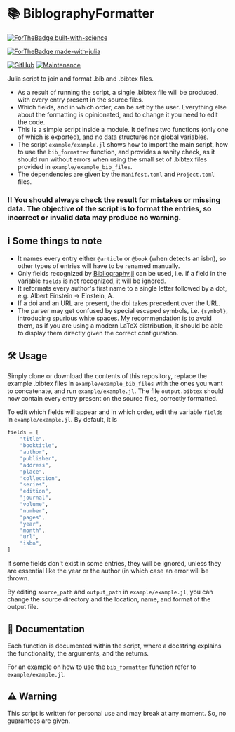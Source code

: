 # 📚 BiblographyFormatter

[![ForTheBadge built-with-science](http://ForTheBadge.com/images/badges/built-with-science.svg)](https://GitHub.com/Ezequiel92/) 

[![ForTheBadge made-with-julia](https://forthebadge.com/images/badges/made-with-julia.svg)](https://julialang.org)

[![GitHub](https://img.shields.io/github/license/Ezequiel92/BiblographyFormatter?style=flat-square)](https://github.com/Ezequiel92/BiblographyFormatter/blob/main/LICENSE) [![Maintenance](https://img.shields.io/maintenance/yes/2021?style=flat-square)](mailto:lozano.ez@gmail.com)

Julia script to join and format .bib and .bibtex files.

- As a result of running the script, a single .bibtex file will be produced, with every entry present in the source files. 
- Which fields, and in which order, can be set by the user. Everything else about the formatting is opinionated, and to change it you need to edit the code.
- This is a simple script inside a module. It defines two functions (only one of which is exported), and no data structures nor global variables.
- The script `example/example.jl` shows how to import the main script, how to use the `bib_formatter` function, and provides a sanity check, as it should run without errors when using the small set of .bibtex files provided in `example/example_bib_files`.
- The dependencies are given by the `Manifest.toml` and `Project.toml` files.

### ‼️ You should always check the result for mistakes or missing data. The objective of the script is to format the entries, so incorrect or invalid data may produce no warning.

## ℹ️ Some things to note

- It names every entry either `@article` or `@book` (when detects an isbn), so other types of entries will have to be renamed manually.
- Only fields recognized by [Bibliography.jl](https://github.com/Humans-of-Julia/Bibliography.jl) can be used, i.e. if a field in the variable `fields` is not recognized, it will be ignored.
- It reformats every author's first name to a single letter followed by a dot, e.g. Albert Einstein -> Einstein, A.
- If a doi and an URL are present, the doi takes precedent over the URL.
- The parser may get confused by special escaped symbols, i.e. `{symbol}`, introducing spurious white spaces. My recommendation is to avoid them, as if you are using a modern LaTeX distribution, it should be able to display them directly given the correct configuration.

## 🛠️ Usage

Simply clone or download the contents of this repository, replace the example .bibtex files in `example/example_bib_files` with the ones you want to concatenate, and run `example/example.jl`. The file `output.bibtex` should now contain every entry present on the source files, correctly formatted.

To edit which fields will appear and in which order, edit the variable `fields` in `example/example.jl`. By default, it is

```julia
fields = [
    "title",
    "booktitle",
    "author",
    "publisher",
    "address",
    "place",
    "collection",
    "series",
    "edition",
    "journal",
    "volume",
    "number",
    "pages",
    "year",
    "month",
    "url",
    "isbn",
]
```

If some fields don't exist in some entries, they will be ignored, unless they are essential like the year or the author (in which case an error will be thrown.

By editing `source_path` and `output_path` in `example/example.jl`, you can change the source directory and the location, name, and format of the output file.

## 📜 Documentation

Each function is documented within the script, where a docstring explains the functionality, the arguments, and the returns.

For an example on how to use the `bib_formatter` function refer to `example/example.jl`.

## ⚠️ Warning

This script is written for personal use and may break at any moment. So, no guarantees are given.
